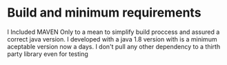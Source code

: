 # Build and minimum requirements 

I Included MAVEN Only to a mean to simplify build proccess and assured a correct java version.
I developed with a java 1.8 version with is a minimum aceptable version now a days.
I don't pull any other dependency to a thirth party library even for testing